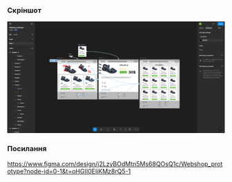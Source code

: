### Скріншот
![image.png](./image.png)
### Посилання
https://www.figma.com/design/j2LzyBOdMtn5Ms68QOsQ1c/Webshop_prototype?node-id=0-1&t=oHGII0EIiKMz8rQ5-1
